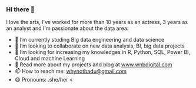 ### Hi there 👋

I love the arts, I've worked for more than 10 years as an actress, 3 years as an analyst and I'm passionate about the data area:
- 🌱 I’m currently studing Big data engineering and data science
- 👯 I’m looking to collaborate on new data analysis, BI, big data projects
- 🤔 I’m looking for increasing my knowledges in R, Python, SQL, Power BI, Cloud and machine Learning 
- 🌱 Read more about my projects and blog at www.wnbdigital.com
- 📫 How to reach me: whynotbadu@gmail.com
- 😄 Pronouns: .she/her
<

